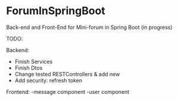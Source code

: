 # ForumInSpringBoot
Back-end and Front-End for Mini-forum in Spring Boot (in progress) 


TODO:

Backend:
  - Finish Services
  - Finish Dtos
  - Change tested RESTControllers & add new
  - Add security: refresh token

Frontend:
  -message component
  -user component

